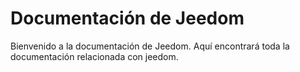 # Documentación de Jeedom

Bienvenido a la documentación de Jeedom. Aquí encontrará toda la documentación relacionada con jeedom.

<div id="div_searchBar"></div>
